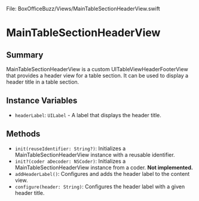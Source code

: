 File: BoxOfficeBuzz/Views/MainTableSectionHeaderView.swift

# MainTableSectionHeaderView

## Summary
MainTableSectionHeaderView is a custom UITableViewHeaderFooterView that provides a header view for a table section. It can be used to display a header title in a table section.

## Instance Variables
- `headerLabel`: `UILabel` - A label that displays the header title.

## Methods
- `init(reuseIdentifier: String?)`: Initializes a MainTableSectionHeaderView instance with a reusable identifier.
- `init?(coder aDecoder: NSCoder)`: Initializes a MainTableSectionHeaderView instance from a coder. **Not implemented.**
- `addHeaderLabel()`: Configures and adds the header label to the content view.
- `configure(header: String)`: Configures the header label with a given header title.

